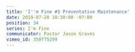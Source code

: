 ```yaml
---
title: 'I''m Fine #3 Preventative Maintenance'
date: 2019-07-28 10:30:00 -07:00
position: 34
series: I'm Fine
communicator: Pastor Jason Graves
vimeo_id: 350775299
---
```


